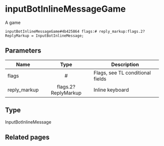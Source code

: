 # inputBotInlineMessageGame
A game

```
inputBotInlineMessageGame#4b425864 flags:# reply_markup:flags.2?ReplyMarkup = InputBotInlineMessage;
```

## Parameters
| Name | Type | Description |
| ---- | :----: | ----------- |
| flags | # | Flags, see TL conditional fields |
| reply_markup | flags.2?ReplyMarkup | Inline keyboard |


## Type
InputBotInlineMessage

## Related pages
